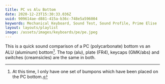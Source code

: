 ```yaml
---
title: PC vs Alu Bottom
date: 2020-12-23T15:30:33.036Z
uuid: 909614ae-d881-415a-b36c-748e5a596004
keywords: Mechanical Keyboard, Sound Test, Sound Profile, Prime Elise
layout: layouts/playlist
image: /assets/images/keyboards/pe/pe.jpeg
---
```


This is a quick sound comparison of a PC (polycarbonate) bottom vs an ALU (aluminum) bottom[^bumpons]. The top (alu), plate (FR4), keycaps (GMK/abs) and switches (creamsicles) are the same in both.

[^bumpons]: At this time, I only have one set of bumpons which have been placed on the PC bottom.
